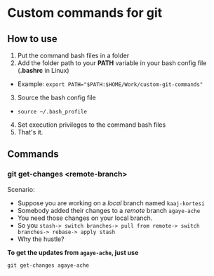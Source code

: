 # Custom commands for git

## How to use
1. Put the command bash files in a folder
2. Add the folder path to your **PATH** variable in your bash config file (**.bashrc** in Linux)
  * Example: `export PATH="$PATH:$HOME/Work/custom-git-commands"`
3. Source the bash config file
* `source ~/.bash_profile`
4. Set execution privileges to the command bash files
5. That's it.



## Commands
### git get-changes \<remote-branch>
Scenario:

* Suppose you are working on a *local* branch named `kaaj-kortesi`
* Somebody added their changes to a *remote* branch `agaye-ache`
* You need those changes on your local branch. 
* So you `stash-> switch branches-> pull from remote-> switch branches-> rebase-> apply stash`
* Why the hustle?


**To get the updates from `agaye-ache`, just use**
```
git get-changes agaye-ache
